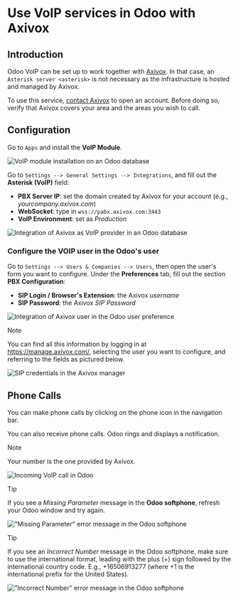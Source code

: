 # Use VoIP services in Odoo with Axivox

## Introduction

Odoo VoIP can be set up to work together with
[Axivox](https://www.axivox.com/). In that case, an `Asterisk server
<asterisk>` is not necessary as the infrastructure is hosted and managed
by Axivox.

To use this service, [contact Axivox](https://www.axivox.com/contact/)
to open an account. Before doing so, verify that Axivox covers your area
and the areas you wish to call.

## Configuration

Go to `Apps` and install the **VoIP Module**.

![VoIP module installation on an Odoo
database](axivox/voip-installation.png)

Go to `Settings --> General Settings --> Integrations`, and fill out the
**Asterisk (VoIP)** field:

  - **PBX Server IP**: set the domain created by Axivox for your account
    (e.g., *yourcompany.axivox.com*)
  - **WebSocket**: type in `wss://pabx.axivox.com:3443`
  - **VoIP Environment**: set as *Production*

![Integration of Axivox as VoIP provider in an Odoo
database](axivox/voip-configuration.png)

### Configure the VOIP user in the Odoo's user

Go to `Settings --> Users & Companies --> Users`, then open the user's
form you want to configure. Under the **Preferences** tab, fill out the
section **PBX Configuration**:

  - **SIP Login / Browser's Extension**: the Axivox *username*
  - **SIP Password**: the Axivox *SIP Password*

![Integration of Axivox user in the Odoo user
preference](axivox/odoo-user.png)

<div class="note">

<div class="title">

Note

</div>

You can find all this information by logging in at
<https://manage.axivox.com/>, selecting the user you want to configure,
and referring to the fields as pictured below.

![SIP credentials in the Axivox manager](axivox/manager-sip.png)

</div>

## Phone Calls

You can make phone calls by clicking on the phone icon in the navigation
bar.

You can also receive phone calls. Odoo rings and displays a
notification.

<div class="note">

<div class="title">

Note

</div>

Your number is the one provided by Axivox.

</div>

![Incoming VoIP call in Odoo](axivox/incoming-call.png)

<div class="tip">

<div class="title">

Tip

</div>

If you see a *Missing Parameter* message in the **Odoo softphone**,
refresh your Odoo window and try again.

!["Missing Parameter" error message in the Odoo
softphone](axivox/missing-parameter.png)

</div>

<div class="tip">

<div class="title">

Tip

</div>

If you see an *Incorrect Number* message in the Odoo softphone, make
sure to use the international format, leading with the plus (+) sign
followed by the international country code. E.g., +16506913277 (where +1
is the international prefix for the United States).

!["Incorrect Number" error message in the Odoo
softphone](axivox/incorrect-number.png)

</div>
